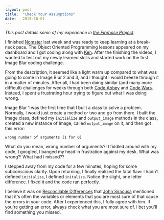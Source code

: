 ```yaml
---
layout: post
title:  "Check Your Assumptions"
date:   2015-10-01
---
```


*This post details some of my experience in [the Firehose Project](http://thefirehoseproject.com).*

I finished [Nomster](http://nomster-jonathan-pike.herokuapp.com) last week and was ready to keep learning at a break-neck pace.  The Object Oriented Programming lessons appeared on my dashboard and I got coding along with [Ken](https://github.com/kenmazaika).  After the finishing the videos, I wanted to test out my newly learned skills and started work on the first Image Blur coding challenge.  

From the description, it seemed like a light warm up compared to what was going to come in Image Blur 2 and 3, and I thought I would breeze through it in a matter of minutes.  After all, I had been doing similar (and many more difficult) challenges for weeks through both [Code Abbey](http://www.codeabbey.com/) and [Code Wars](http://www.codewars.com/).  Instead, I spent a frustrating hour trying to figure out what I was doing wrong.  

Image Blur 1 was the first time that I built a class to solve a problem.  Normally, I would just create a method or two and go from there.  I built the Image class, defined my `initialize` and `output_image` methods in the class, created a new instance of Image, called `output_image` on it, and then got this error: 

```wrong number of arguments (1 for 0)```

What do you mean, wrong number of arguments?!  I fiddled around with my code, I googled, I banged my head in frustration against my desk.  What was wrong?! What had I missed??

I stepped away from my code for a few minutes, hoping for some subconscious clarity.  Upon returning, I finally realized the fatal flaw: I hadn't defined `initialize`, I defined `initalize`.  Notice the slight, one letter difference.  I fixed it and the code ran perfectly. 

I believe it was on [Reconcilable Differences](https://www.relay.fm/rd/7) that [John Siracusa](http://hypercritical.co/) mentioned that it's often the variables or elements that you are most sure of that cause the errors in your code.  After I experienced this, I fully agree with him. If you're getting an error, always check what you are most sure of.  I bet you'll find something you missed. 